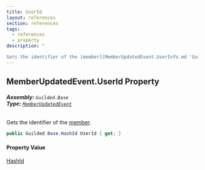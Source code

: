 ```yaml
---
title: UserId
layout: references
section: references
tags:
  - references
  - property
description: "

Gets the identifier of the [member](MemberUpdatedEvent.UserInfo.md 'Guilded.Base.Events.MemberUpdatedEvent.UserInfo')."
---
```


## MemberUpdatedEvent.UserId Property
###### **Assembly:** `Guilded.Base`<br/>**Type:** [`MemberUpdatedEvent`](MemberUpdatedEvent.md 'Guilded.Base.Events.MemberUpdatedEvent')

Gets the identifier of the [member](MemberUpdatedEvent.UserInfo.md 'Guilded.Base.Events.MemberUpdatedEvent.UserInfo').

```csharp
public Guilded.Base.HashId UserId { get; }
```

#### Property Value
[HashId](HashId.md 'Guilded.Base.HashId')